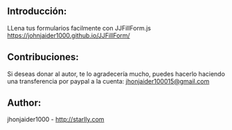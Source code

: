## Introducción:
LLena tus formularios facilmente con JJFillForm.js
https://johnjaider1000.github.io/JJFillForm/

## Contribuciones:
Si deseas donar al autor, te lo agradecería mucho, puedes hacerlo haciendo una transferencia por paypal a la cuenta: jhonjaider100015@gmail.com

## Author:
jhonjaider1000  - http://starlly.com
